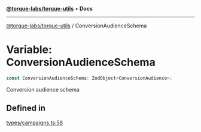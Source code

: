 [**@torque-labs/torque-utils**](../README.md) • **Docs**

***

[@torque-labs/torque-utils](../README.md) / ConversionAudienceSchema

# Variable: ConversionAudienceSchema

```ts
const ConversionAudienceSchema: ZodObject<ConversionAudience>;
```

Conversion audience schema

## Defined in

[types/campaigns.ts:58](https://github.com/torque-labs/torque-utils/blob/fcba00c7b8994c0932484e8f489988b91291c603/types/campaigns.ts#L58)
